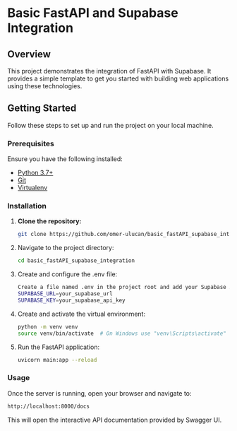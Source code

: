 # Basic FastAPI and Supabase Integration

## Overview

This project demonstrates the integration of FastAPI with Supabase. It provides a simple template to get you started with building web applications using these technologies.

## Getting Started

Follow these steps to set up and run the project on your local machine.

### Prerequisites

Ensure you have the following installed:
- [Python 3.7+](https://www.python.org/downloads/)
- [Git](https://git-scm.com/)
- [Virtualenv](https://pypi.org/project/virtualenv/)

### Installation

1. **Clone the repository:**
   ```bash
   git clone https://github.com/omer-ulucan/basic_fastAPI_supabase_integration
   ```
2. Navigate to the project directory:
   ```bash
   cd basic_fastAPI_supabase_integration
   ```
3. Create and configure the .env file:
   ```bash
   Create a file named .env in the project root and add your Supabase API key and URL:
   SUPABASE_URL=your_supabase_url
   SUPABASE_KEY=your_supabase_api_key
   ```
4. Create and activate the virtual environment:
   ```bash
   python -m venv venv
   source venv/bin/activate  # On Windows use "venv\Scripts\activate"
   ```
5. Run the FastAPI application:
   ```bash
   uvicorn main:app --reload
   ```
### Usage
Once the server is running, open your browser and navigate to:
```bash
http://localhost:8000/docs
```
This will open the interactive API documentation provided by Swagger UI.
   
